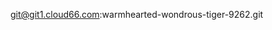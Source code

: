 <!-- post: custom-git-repository_getting-started-with-customconfig-git -->


git@git1.cloud66.com:warmhearted-wondrous-tiger-9262.git
